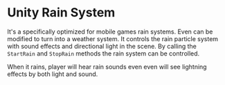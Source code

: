 # Unity Rain System
It's a specifically optimized for mobile games rain systems. Even can be modified to turn into a weather system. 
It controls the rain particle system with sound effects and directional light in the scene. By calling the `StartRain`
and `StopRain` methods the rain system can be controlled. 

When it rains, player will hear rain sounds even even will see lightning effects by both light and sound. 
